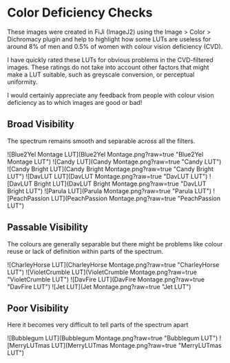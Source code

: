 # Color Deficiency Checks

These images were created in FiJi (ImageJ2) using the Image > Color > Dichromacy plugin and help to highlight how some LUTs are useless for around 8% of men and 0.5% of women with colour vision deficiency (CVD).

I have quickly rated these LUTs for obvious problems in the CVD-filtered images. These ratings do not take into account other factors that might make a LUT suitable, such as greyscale conversion, or perceptual uniformity.

I would certainly appreciate any feedback from people with colour vision deficiency as to which images are good or bad!

## Broad Visibility
The spectrum remains smooth and separable across all the filters.

![Blue2Yel Montage LUT](Blue2Yel Montage.png?raw=true "Blue2Yel Montage LUT")
![Candy LUT](Candy Montage.png?raw=true "Candy LUT")
![Candy Bright LUT](Candy Bright Montage.png?raw=true "Candy Bright LUT")
![DavLUT LUT](DavLUT Montage.png?raw=true "DavLUT LUT")
![DavLUT Bright LUT](DavLUT Bright Montage.png?raw=true "DavLUT Bright LUT")
![Parula LUT](Parula Montage.png?raw=true "Parula LUT")
![PeachPassion LUT](PeachPassion Montage.png?raw=true "PeachPassion LUT")

## Passable Visibility
The colours are generally separable but there might be problems like colour reuse or lack of definition within parts of the spectrum.

![CharleyHorse LUT](CharleyHorse Montage.png?raw=true "CharleyHorse LUT")
![VioletCrumble LUT](VioletCrumble Montage.png?raw=true "VioletCrumble LUT")
![DavFire LUT](DavFire Montage.png?raw=true "DavFire LUT")
![Jet LUT](Jet Montage.png?raw=true "Jet LUT")

## Poor Visibility
Here it becomes very difficult to tell parts of the spectrum apart

![Bubblegum LUT](Bubblegum Montage.png?raw=true "Bubblegum LUT")
![MerryLUTmas LUT](MerryLUTmas Montage.png?raw=true "MerryLUTmas LUT")